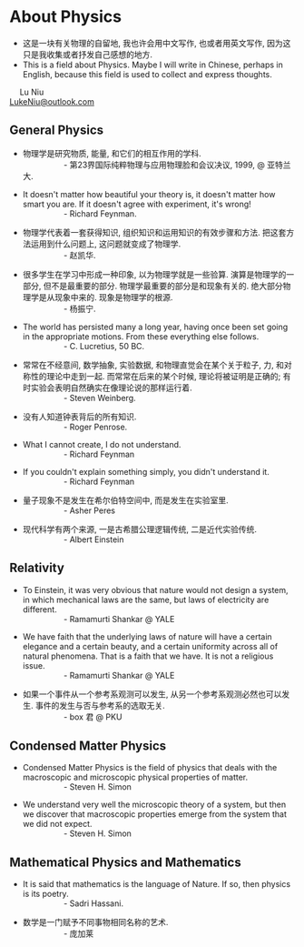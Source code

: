 # About Physics

* 这是一块有关物理的自留地, 我也许会用中文写作, 也或者用英文写作, 因为这只是我收集或者抒发自己感想的地方.  
* This is a field about Physics. Maybe I will write in Chinese, perhaps in English, because this field is used to collect and express thoughts.  

&emsp; Lu Niu  
LukeNiu@outlook.com

## General Physics

* 物理学是研究物质, 能量, 和它们的相互作用的学科.  
    &emsp; &emsp; &emsp; &emsp; - 第23界国际纯粹物理与应用物理脸和会议决议, 1999, @ 亚特兰大.

* It doesn't matter how beautiful your theory is, it doesn't matter how smart you are. If it doesn't agree with experiment, it's wrong!  
    &emsp; &emsp; &emsp; &emsp; - Richard Feynman.

* 物理学代表着一套获得知识, 组织知识和运用知识的有效步骤和方法. 把这套方法运用到什么问题上, 这问题就变成了物理学.  
    &emsp; &emsp; &emsp; &emsp; - 赵凯华.

* 很多学生在学习中形成一种印象, 以为物理学就是一些验算. 演算是物理学的一部分, 但不是最重要的部分. 物理学最重要的部分是和现象有关的. 绝大部分物理学是从现象中来的. 现象是物理学的根源.  
    &emsp; &emsp; &emsp; &emsp; - 杨振宁.

* The world has persisted many a long year, having once been set going in the appropriate motions. From these everything else follows.  
    &emsp; &emsp; &emsp; &emsp; - C. Lucretius, 50 BC.

* 常常在不经意间, 数学抽象, 实验数据, 和物理直觉会在某个关于粒子, 力, 和对称性的理论中走到一起. 而常常在后来的某个时候, 理论将被证明是正确的; 有时实验会表明自然确实在像理论说的那样运行着.  
    &emsp; &emsp; &emsp; &emsp; - Steven Weinberg.

* 没有人知道钟表背后的所有知识.  
    &emsp; &emsp; &emsp; &emsp; - Roger Penrose.

* What I cannot create, I do not understand.  
    &emsp; &emsp; &emsp; &emsp; - Richard Feynman

* If you couldn't explain something simply, you didn't understand it.  
    &emsp; &emsp; &emsp; &emsp; - Richard Feynman

* 量子现象不是发生在希尔伯特空间中, 而是发生在实验室里.  
    &emsp; &emsp; &emsp; &emsp; - Asher Peres

* 现代科学有两个来源, 一是古希腊公理逻辑传统, 二是近代实验传统.  
    &emsp; &emsp; &emsp; &emsp; - Albert Einstein

## Relativity

* To Einstein, it was very obvious that nature would not design a system, in which mechanical laws are the same, but laws of electricity are different.  
    &emsp; &emsp; &emsp; &emsp; - Ramamurti Shankar @ YALE

* We have faith that the underlying laws of nature will have a certain elegance and a certain beauty, and a certain uniformity across all of natural phenomena. That is a faith that we have. It is not a religious issue.  
    &emsp; &emsp; &emsp; &emsp; - Ramamurti Shankar @ YALE

* 如果一个事件从一个参考系观测可以发生, 从另一个参考系观测必然也可以发生. 事件的发生与否与参考系的选取无关.  
    &emsp; &emsp; &emsp; &emsp; - box 君 @ PKU

## Condensed Matter Physics

* Condensed Matter Physics is the field of physics that deals with the macroscopic and microscopic physical properties of matter.  
    &emsp; &emsp; &emsp; &emsp; - Steven H. Simon

* We understand very well the microscopic theory of a system, but then we discover that macroscopic properties emerge from the system that we did not expect.  
    &emsp; &emsp; &emsp; &emsp; - Steven H. Simon

## Mathematical Physics and Mathematics

* It is said that mathematics is the language of Nature. If so, then physics is its poetry.  
    &emsp; &emsp; &emsp; &emsp; - Sadri Hassani.

* 数学是一门赋予不同事物相同名称的艺术.  
    &emsp; &emsp; &emsp; &emsp; - 庞加莱  